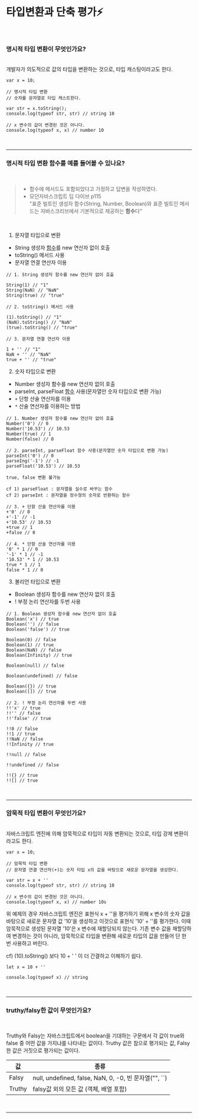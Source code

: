 # 타입변환과 단축 평가⚡️

<br/>

### 명시적 타입 변환이 무엇인가요?

<br/>
개발자가 의도적으로 값의 타입을 변환하는 것으로, 타입 캐스팅이라고도 한다.

```
var x = 10;

// 명시적 타입 변환
// 숫자를 문자열로 타입 캐스트한다.

var str = x.toString();
console.log(typeof str, str) // string 10

// x 변수의 값이 변경된 것은 아니다.
console.log(typeof x, x) // number 10
```

<br/>

---

### 명시적 타입 변환 함수를 예를 들어볼 수 있나요?

<br/>

> - 함수에 메서드도 포함되었다고 가정하고 답변을 작성하였다.
> - 모던자바스크립트 딥 다이브 p115  
>   "표준 빌트인 생성자 함수(String, Number, Boolean)와 표준 빌트인 메서드는 자바스크리브에서 기본적으로 제공하는 **함수**다"

<br/>

1. 문자열 타입으로 변환

- String 생성자 <U>함수</U>를 new 연산자 없이 호출
- toString() 메서드 사용
- 문자열 연결 연산자 이용

```
// 1. String 생성자 함수를 new 연산자 없이 호출

String(1) // "1"
String(NaN) // "NaN"
String(true) // "true"

// 2. toString() 메서드 사용

(1).toString() // "1"
(NaN).toString() // "NaN"
(true).toString() // "true"

// 3. 문자열 연결 연산자 이용

1 + '' // "1"
NaN + '' // "NaN"
true + '' // "true"

```

2. 숫자 타입으로 변환

- Number 생성자 함수를 new 연산자 없이 호출
- parseInt, parseFloat <U>함수</U> 사용(문자열만 숫자 타입으로 변환 가능)
- `+` 단항 산술 연산자를 이용
- `*` 산술 연산자를 이용하는 방법

```
// 1. Number 생성자 함수를 new 연산자 없이 호출
Number('0') // 0
Number('10.53') // 10.53
Number(true) // 1
Number(false) // 0

// 2. parseInt, parseFloat 함수 사용(문자열만 숫자 타입으로 변환 가능)
parseInt('0') // 0
parseIng('-1') // -1
parseFloat('10.53') // 10.53

true, false 변환 불가능

cf 1) parseFloat : 문자열을 실수로 바꾸는 함수
cf 2) parseInt : 문자열을 정수형의 숫자로 반환하는 함수

// 3. + 단항 산술 연산자를 이용
+'0' // 0
+'-1' // -1
+'10.53' // 10.53
+true // 1
+false // 0

// 4. * 단항 산술 연산자를 이용
'0' * 1 // 0
'-1' * 1 // -1
'10.53' * 1 // 10.53
true * 1 // 1
false * 1 // 0
```

3. 불리언 타입으로 변환

- Boolean 생성자 함수를 new 연산자 없이 호출
- ! 부정 논리 연산자를 두번 사용

```
// 1. Boolean 생성자 함수를 new 연산자 없이 호출
Boolean('x') // true
Boolean('') // false
Boolean('false') // true

Boolean(0) // false
Boolean(1) // true
Boolean(NaN) // false
Boolean(Infinity) // true

Boolean(null) // false

Boolean(undefined) // false

Boolean({}) // true
Boolean([]) // true

// 2. ! 부정 논리 연산자를 두번 사용
!!'x' // true
!!'' // false
!!'false' // true

!!0 // false
!!1 // true
!!NaN // false
!!Infinity // true

!!null // false

!!undefined // false

!!{} // true
!![] // true

```

<br/>

---

### 암묵적 타입 변환이 무엇인가요?

<br/>
자바스크립트 엔진에 의해 암묵적으로 타입이 자동 변환되는 것으로, 타입 강제 변환이라고도 한다.

```
var x = 10;

// 암묵적 타입 변환
// 문자열 연결 연산자(+)는 숫자 타입 x의 값을 바탕으로 새로운 문자열을 생성한다.

var str = x + ''
console.log(typeof str, str) // string 10

// x 변수의 값이 변경된 것은 아니다.
console.log(typeof x, x) // number 10s
```

위 예제의 경우 자바스크립트 엔진은 표현식 x + ''을 평가하기 위해 x 변수의 숫자 값을 바탕으로 새로운 문자열 값 '10'을 생성하고 이것으로 표현식 '10' + ''를 평가한다. 이때 암묵적으로 생성된 문자열 '10'은 x 변수에 재할당되지 않는다. 기존 변수 값을 재할당하여 변경하는 것이 아니라, 암묵적으로 타입을 변환해 새로운 타입의 값을 만들어 단 한 번 사용하고 버린다.

cf) (10).toString() 보다 10 + ' ' 이 더 간결하고 이해하기 쉽다.

```
let x = 10 + ''

console.log(typeof x) // string
```

<br/>

---

### truthy/falsy한 값이 무엇인가요?

<br/>

Truthy와 Falsy는 자바스크립트에서 boolean을 기대하는 구문에서 각 값이 true와 false 중 어떤 값을 가지냐를 나타내는 값이다. Truthy 값은 참으로 평가되는 값, Falsy한 값은 거짓으로 평가되는 값이다.

| 값     | 종류                                                  |
| ------ | ----------------------------------------------------- |
| Falsy  | null, undefined, false, NaN, 0, -0, 빈 문자열("", ``) |
| Truthy | falsy값 외의 모든 값 (객체, 배열 포함)                |

<br/>

---
